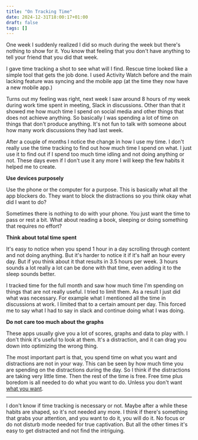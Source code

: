 ```yaml
---
title: "On Tracking Time"
date: 2024-12-31T18:00:17+01:00
draft: false
tags: []
---
```


One week I suddenly realized I did so much during the week but there's nothing to show for it.
You know that feeling that you don't have anything to tell your friend that you did that week.

I gave time tracking a shot to see what will I find.
Rescue time looked like a simple tool that gets the job done. I used Activity Watch before and the main lacking feature was syncing and the mobile app (at the time they now have a new mobile app.)

Turns out my feeling was right, next week I saw around 8 hours of my week during work time spent in meeting, Slack in discussions.
Other than that it showed me how much time I spend on social media and other things that does not achieve anything.
So basically I was spending a lot of time on things that don't produce anything. It's not fun to talk with someone about how many work discussions they had last week.

After a couple of months I notice the change in how I use my time.
I don't really use the time tracking to find out how much time I spend on what.
I just use it to find out if I spend too much time idling and not doing anything or not.
These days even if I don't use it any more I will keep the few habits it helped me to create.

**Use devices purposely**

Use the phone or the computer for a purpose.
This is basically what all the app blockers do. They want to block the distractions so you think okay what did I want to do?

Sometimes there is nothing to do with your phone. You just want the time to pass or rest a bit.
What about reading a book, sleeping or doing something that requires no effort?

**Think about total time spent**

It's easy to notice when you spend 1 hour in a day scrolling through content and not doing anything.
But it's harder to notice it if it's half an hour every day. But if you think about it that results in 3.5 hours per week.
3 hours sounds a lot really a lot can be done with that time, even adding it to the sleep sounds better.

I tracked time for the full month and saw how much time I'm spending on things that are not really useful.
I tried to limit them. As a result I just did what was necessary.
For example what I mentioned all the time in discussions at work. I limited that to a certain amount per day. This forced me to say what I had to say in slack and continue doing what I was doing.

**Do not care too much about the graphs**

These apps usually give you a lot of scores, graphs and data to play with.
I don't think it's useful to look at them.
It's a distraction, and it can drag you down into optimizing the wrong thing.

The most important part is that, you spend time on what you want and distractions are not in your way.
This can be seen by how much time you are spending on the distractions during the day.
So I think if the distractions are taking very little time. Then the rest of the time is free.
Free time plus boredom is all needed to do what you want to do. Unless you don't want [what you want](https://paulgraham.com/want.html).

---

I don't know if time tracking is necessary or not.
Maybe after a while these habits are shaped, so it's not needed any more.
I think if there's something that grabs your attention, and you want to do it, you will do it. No focus or do not disturb mode needed for true captivation.
But all the other times it's easy to get distracted and not find the intriguing.
